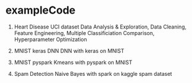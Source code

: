 # exampleCode

1) Heart Disease UCI dataset
Data Analysis & Exploration, Data Cleaning, Feature Engineering, Multiple Classificiation Comparison, Hyperparameter Optimization

2) MNIST keras DNN 
DNN with keras on MNIST

3) MNIST pyspark
Kmeans with pyspark on MNIST

4) Spam Detection
Naive Bayes with spark on kaggle spam dataset
